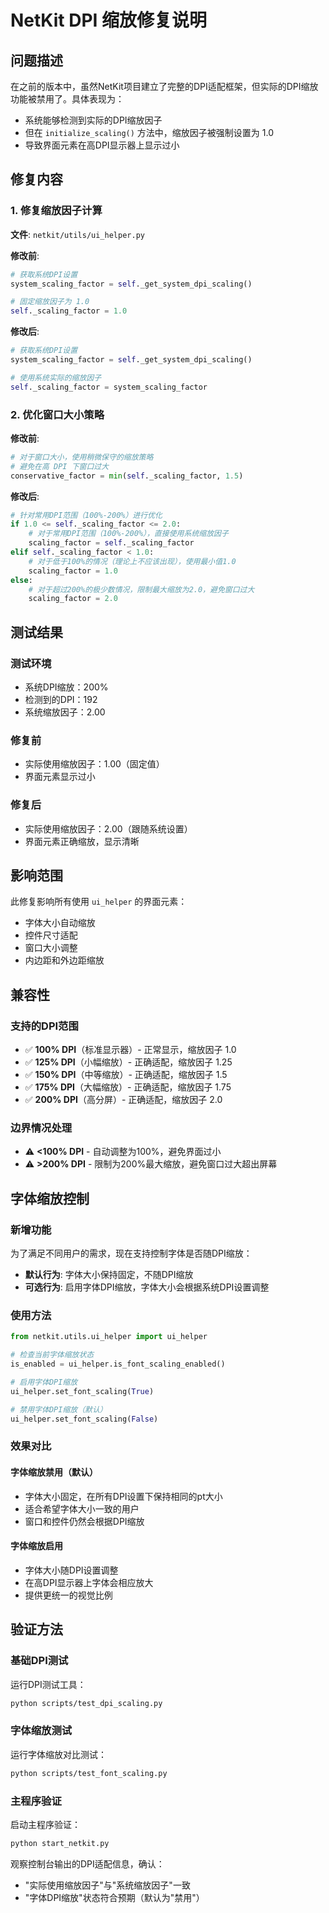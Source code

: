 # NetKit DPI 缩放修复说明

## 问题描述

在之前的版本中，虽然NetKit项目建立了完整的DPI适配框架，但实际的DPI缩放功能被禁用了。具体表现为：

- 系统能够检测到实际的DPI缩放因子
- 但在 `initialize_scaling()` 方法中，缩放因子被强制设置为 1.0
- 导致界面元素在高DPI显示器上显示过小

## 修复内容

### 1. 修复缩放因子计算

**文件**: `netkit/utils/ui_helper.py`

**修改前**:
```python
# 获取系统DPI设置
system_scaling_factor = self._get_system_dpi_scaling()

# 固定缩放因子为 1.0
self._scaling_factor = 1.0
```

**修改后**:
```python
# 获取系统DPI设置
system_scaling_factor = self._get_system_dpi_scaling()

# 使用系统实际的缩放因子
self._scaling_factor = system_scaling_factor
```

### 2. 优化窗口大小策略

**修改前**:
```python
# 对于窗口大小，使用稍微保守的缩放策略
# 避免在高 DPI 下窗口过大
conservative_factor = min(self._scaling_factor, 1.5)
```

**修改后**:
```python
# 针对常用DPI范围（100%-200%）进行优化
if 1.0 <= self._scaling_factor <= 2.0:
    # 对于常用DPI范围（100%-200%），直接使用系统缩放因子
    scaling_factor = self._scaling_factor
elif self._scaling_factor < 1.0:
    # 对于低于100%的情况（理论上不应该出现），使用最小值1.0
    scaling_factor = 1.0
else:
    # 对于超过200%的极少数情况，限制最大缩放为2.0，避免窗口过大
    scaling_factor = 2.0
```

## 测试结果

### 测试环境
- 系统DPI缩放：200%
- 检测到的DPI：192
- 系统缩放因子：2.00

### 修复前
- 实际使用缩放因子：1.00（固定值）
- 界面元素显示过小

### 修复后
- 实际使用缩放因子：2.00（跟随系统设置）
- 界面元素正确缩放，显示清晰

## 影响范围

此修复影响所有使用 `ui_helper` 的界面元素：
- 字体大小自动缩放
- 控件尺寸适配
- 窗口大小调整
- 内边距和外边距缩放

## 兼容性

### 支持的DPI范围
- ✅ **100% DPI**（标准显示器）- 正常显示，缩放因子 1.0
- ✅ **125% DPI**（小幅缩放）- 正确适配，缩放因子 1.25
- ✅ **150% DPI**（中等缩放）- 正确适配，缩放因子 1.5  
- ✅ **175% DPI**（大幅缩放）- 正确适配，缩放因子 1.75
- ✅ **200% DPI**（高分屏）- 正确适配，缩放因子 2.0

### 边界情况处理
- ⚠️ **<100% DPI** - 自动调整为100%，避免界面过小
- ⚠️ **>200% DPI** - 限制为200%最大缩放，避免窗口过大超出屏幕

## 字体缩放控制

### 新增功能
为了满足不同用户的需求，现在支持控制字体是否随DPI缩放：

- **默认行为**: 字体大小保持固定，不随DPI缩放
- **可选行为**: 启用字体DPI缩放，字体大小会根据系统DPI设置调整

### 使用方法

```python
from netkit.utils.ui_helper import ui_helper

# 检查当前字体缩放状态
is_enabled = ui_helper.is_font_scaling_enabled()

# 启用字体DPI缩放
ui_helper.set_font_scaling(True)

# 禁用字体DPI缩放（默认）
ui_helper.set_font_scaling(False)
```

### 效果对比

#### 字体缩放禁用（默认）
- 字体大小固定，在所有DPI设置下保持相同的pt大小
- 适合希望字体大小一致的用户
- 窗口和控件仍然会根据DPI缩放

#### 字体缩放启用
- 字体大小随DPI设置调整
- 在高DPI显示器上字体会相应放大
- 提供更统一的视觉比例

## 验证方法

### 基础DPI测试
运行DPI测试工具：
```bash
python scripts/test_dpi_scaling.py
```

### 字体缩放测试
运行字体缩放对比测试：
```bash
python scripts/test_font_scaling.py
```

### 主程序验证
启动主程序验证：
```bash
python start_netkit.py
```

观察控制台输出的DPI适配信息，确认：
- "实际使用缩放因子"与"系统缩放因子"一致
- "字体DPI缩放"状态符合预期（默认为"禁用"）